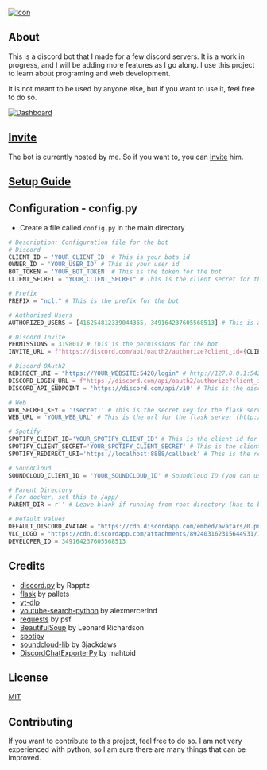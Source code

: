 [![Icon](https://raw.githubusercontent.com/Tomer27cz/discord_bot_stanley_the_7th/master/.github/icon.svg)](#readme)

## About

This is a discord bot that I made for a few discord servers. It is a work in progress, and I will be adding more features as I go along. I use this project to learn about programing and web development.

It is not meant to be used by anyone else, but if you want to use it, feel free to do so.

[![Dashboard](https://raw.githubusercontent.com/Tomer27cz/discord_bot_stanley_the_7th/master/.github/dashboard.png)](#readme)

## [Invite](https://discord.com/api/oauth2/authorize?client_id=1007004463933952120&permissions=3198017&scope=bot)

The bot is currently hosted by me. So if you want to, you can [Invite](https://discord.com/api/oauth2/authorize?client_id=1007004463933952120&permissions=3198017&scope=bot) him.

## [Setup Guide](.github/SETUP.md)

## Configuration - config.py

- Create a file called `config.py` in the main directory
```python
# Description: Configuration file for the bot
# Discord
CLIENT_ID = 'YOUR_CLIENT_ID' # This is your bots id
OWNER_ID = 'YOUR_USER_ID' # This is your user id
BOT_TOKEN = 'YOUR_BOT_TOKEN' # This is the token for the bot
CLIENT_SECRET = "YOUR_CLIENT_SECRET" # This is the client secret for the bot

# Prefix
PREFIX = "ncl." # This is the prefix for the bot

# Authorised Users
AUTHORIZED_USERS = [416254812339044365, 349164237605568513] # This is a list of authorised users (add your user id here - not required)

# Discord Invite
PERMISSIONS = 3198017 # This is the permissions for the bot
INVITE_URL = f"https://discord.com/api/oauth2/authorize?client_id={CLIENT_ID}&permissions={PERMISSIONS}&scope=bot" # a discord invite url

# Discord OAuth2
REDIRECT_URI = "https://YOUR_WEBSITE:5420/login" # http://127.0.0.1:5420/login is the default redirect uri for the flask server
DISCORD_LOGIN_URL = f"https://discord.com/api/oauth2/authorize?client_id={CLIENT_ID}&redirect_uri={REDIRECT_URI}&response_type=code&scope=identify%20guilds" # identify guilds - scopes are required for the bot to work
DISCORD_API_ENDPOINT = 'https://discord.com/api/v10' # This is the discord api endpoint (more recent version may be available)

# Web
WEB_SECRET_KEY = '!secret!' # This is the secret key for the flask server
WEB_URL = 'YOUR_WEB_URL' # This is the url for the flask server (http://127.0.0.1:5420 is the default url)

# Spotify
SPOTIFY_CLIENT_ID='YOUR_SPOTIFY_CLIENT_ID' # This is the client id for the spotify api
SPOTIFY_CLIENT_SECRET='YOUR_SPOTIFY_CLIENT_SECRET' # This is the client secret for the spotify api
SPOTIFY_REDIRECT_URI='https://localhost:8888/callback' # This is the redirect uri for the spotify api

# SoundCloud
SOUNDCLOUD_CLIENT_ID = 'YOUR_SOUNDCLOUD_ID' # SoundCloud ID (you can use your accounts id -> developer tools)

# Parent Directory
# For docker, set this to /app/
PARENT_DIR = r'' # Leave blank if running from root directory (has to be absolute path and have / at the end)

# Default Values
DEFAULT_DISCORD_AVATAR = "https://cdn.discordapp.com/embed/avatars/0.png"
VLC_LOGO = "https://cdn.discordapp.com/attachments/892403162315644931/1008054767379030096/vlc.png"
DEVELOPER_ID = 349164237605568513
```

## Credits

- [discord.py](https://github.com/Rapptz/discord.py) by Rapptz
- [flask](https://github.com/pallets/flask) by pallets
- [yt-dlp](https://github.com/yt-dlp/yt-dlp)
- [youtube-search-python](https://github.com/alexmercerind/youtube-search-python) by alexmercerind
- [requests](https://github.com/psf/requests) by psf
- [BeautifulSoup](https://www.crummy.com/software/BeautifulSoup/) by Leonard Richardson
- [spotipy](https://github.com/spotipy-dev/spotipy)
- [soundcloud-lib](https://github.com/3jackdaws/soundcloud-lib) by 3jackdaws
- [DiscordChatExporterPy](https://github.com/mahtoid/DiscordChatExporterPy) by mahtoid

## License

[MIT](https://choosealicense.com/licenses/mit/)

## Contributing

If you want to contribute to this project, feel free to do so. I am not very experienced with python, so I am sure there are many things that can be improved.
